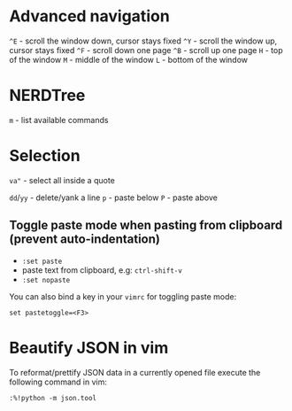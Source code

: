 # Advanced navigation

`^E` - scroll the window down, cursor stays fixed
`^Y` - scroll the window up, cursor stays fixed
`^F` - scroll down one page
`^B` - scroll up one page
`H` - top of the window
`M` - middle of the window
`L` - bottom of the window

# NERDTree

`m` - list available commands

# Selection

`va"` - select all inside a quote

`dd`/`yy` - delete/yank a line
`p` - paste below
`P` - paste above

## Toggle paste mode when pasting from clipboard (prevent auto-indentation)

- `:set paste`
- paste text from clipboard, e.g: `ctrl-shift-v`
- `:set nopaste`

You can also bind a key in your `vimrc` for toggling paste mode:
```
set pastetoggle=<F3>
```

# Beautify JSON in vim

To reformat/prettify JSON data in a currently opened file execute the following command in vim:

```
:%!python -m json.tool
```

